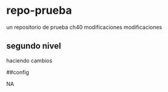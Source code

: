 # repo-prueba
un repositorio de prueba ch40
modificaciones
modificaciones

## segundo nivel
haciendo cambios 

##config

NA
